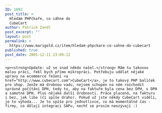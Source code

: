 ```yaml
---
ID: 1892
post_title: >
  Hledám PHPčkaře, co sáhne do
  CubeCart
author: Patrick Zandl
post_excerpt: ""
layout: post
permalink: >
  https://www.marigold.cz/item/hledam-phpckare-co-sahne-do-cubecart
published: true
post_date: 2005-12-11 23:09:12
---
```

	<p><strong>Update: už se snad někdo našel.</strong> Mám tu takovou malou práci, řekl bych přímo mikropráci. Potřebuju udělat nějaké upravy na ecommerce řešení <a href="http://www.cubecart.com">CubeCart</a>, je to takový PHP balíček pro shop. Jenže má drobnou vadu, nejsem schopen na něm rozchodit správné počítání DPH, tedy to, aby na faktuře byla cena bez DPH, s DPH a samotné DPH. Plus nějaké další drobnosti. Práce placená, na fakturu i bez, jak libo (či spíše draho). Pokud už jste někdy CubeCart viděli, je to výhoda... Je to spíše pro jednotlivce, co má momentálně čas - firmy, co dělají integraci SAPu, nechť se prosím neozývají :) 
</p>